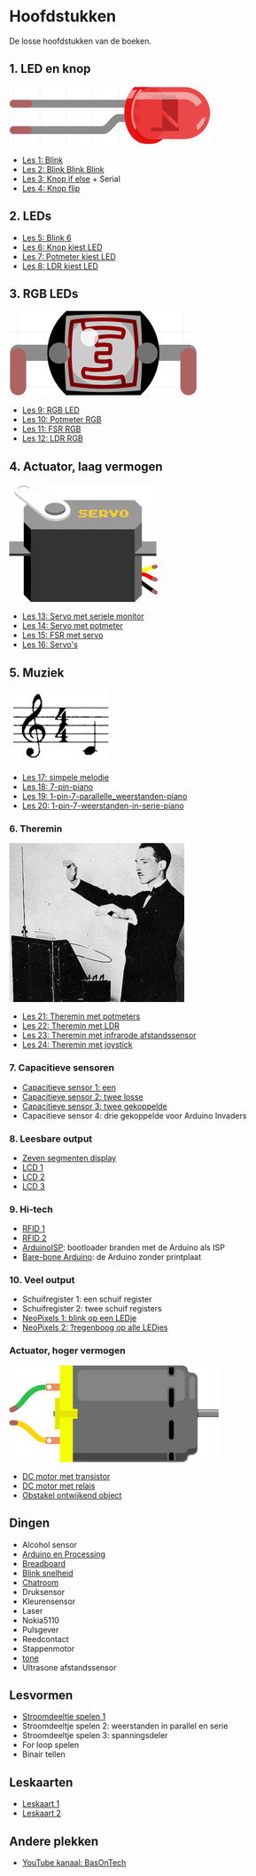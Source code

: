# Hoofdstukken

De losse hoofdstukken van de boeken.

## 1. LED en knop

![Led](Led.png)

 * [Les 1: Blink](01_blink/README.md)
 * [Les 2: Blink Blink Blink](02_blink_blink_blink/README.md)
 * [Les 3: Knop if else](03_knop_if_else/README.md) + Serial 
 * [Les 4: Knop flip](04_knop_flip/README.md)

## 2. LEDs

 * [Les 5: Blink 6](05_blink_6/README.md) 
 * [Les 6: Knop kiest LED](06_knop_kiest/README.md)
 * [Les 7: Potmeter kiest LED](07_potmeter_kiest/README.md)
 * [Les 8: LDR kiest LED](08_ldr_kiest/README.md)

## 3. RGB LEDs

![LDR](Ldr.png)

 * [Les 9: RGB LED](09_rgb/README.md)
 * [Les 10: Potmeter RGB](10_potmeter_rgb/README.md)
 * [Les 11: FSR RGB](11_fsr_rgb/README.md) 
 * [Les 12: LDR RGB](12_ldr_rgb/README.md) 

## 4. Actuator, laag vermogen

![Servo motor](ServoMotor.png)

 * [Les 13: Servo met seriele monitor](13_servo_serial/README.md)
 * [Les 14: Servo met potmeter](14_servo_potmeter/README.md)
 * [Les 15: FSR met servo](15_FSR_met_servo/README.md)
 * [Les 16: Servo's](16_servos/README.md)

## 5. Muziek

![Muziek](Muziek.png)

 * [Les 17: simpele melodie](17_simpele_melodie/README.md)
 * [Les 18: 7-pin-piano](18_7_pin_piano/README.md)
 * [Les 19: 1-pin-7-parallelle_weerstanden-piano](19_1_pin_7_parallelle_weerstanden_piano/README.md)
 * [Les 20: 1-pin-7-weerstanden-in-serie-piano](20_1_pin_7_weerstanden_in_serie_piano/README.md)

### 6. Theremin

![Theremin](Theremin.jpg)

 * [Les 21: Theremin met potmeters](21_theremin_potmeters/README.md)
 * [Les 22: Theremin met LDR](22_theremin_ldr/README.md)
 * [Les 23: Theremin met infrarode afstandssensor](23_theremin_infrarood/README.md)
 * [Les 24: Theremin met joystick](24_theremin_joystick/README.md)

### 7. Capacitieve sensoren

 * [Capacitieve sensor 1: een](CapacitieveSensor1/README.md)
 * [Capacitieve sensor 2: twee losse](CapacitieveSensor2/README.md)
 * [Capacitieve sensor 3: twee gekoppelde](CapacitieveSensor3/README.md)
 * Capacitieve sensor 4: drie gekoppelde voor Arduino Invaders

### 8. Leesbare output

 * [Zeven segmenten display](ZevenSegmentDisplay/README.md)
 * [LCD 1](LCD1/README.md)
 * [LCD 2](LCD2/README.md)
 * [LCD 3](LCD3/README.md)

### 9. Hi-tech

 * [RFID 1](RFID1/README.md)
 * [RFID 2](RFID2/README.md)
 * [ArduinoISP](ArduinoISP/README.md): bootloader branden met de Arduino als ISP
 * [Bare-bone Arduino](BareBoneArduino/README.md): de Arduino zonder printplaat

### 10. Veel output

 * Schuifregister 1: een schuif register
 * Schuifregister 2: twee schuif registers
 * [NeoPixels 1: blink op een LEDje](NeoPixel1/README.md)
 * [NeoPixels 2: ?regenboog op alle LEDjes](NeoPixel2/README.md)

### Actuator, hoger vermogen

![DC Motor](DcMotor.png)

 * [DC motor met transistor](dc_motor_met_transistor/README.md)
 * [DC motor met relais](dc_motor_met_relais/README.md)
 * [Obstakel ontwijkend object](obstakel_ontwijkend_object/README.md)

## Dingen

 * Alcohol sensor
 * [Arduino en Processing](Arduino_en_processing/README.md)
 * [Breadboard](breadboard/README.md)
 * [Blink snelheid](BlinkSnelheid/README.md)
 * [Chatroom](chatroom/README.md)
 * Druksensor
 * Kleurensensor
 * Laser
 * Nokia5110
 * Pulsgever
 * Reedcontact
 * Stappenmotor
 * [tone](tone/README.md)
 * Ultrasone afstandssensor

## Lesvormen

 * [Stroomdeeltje spelen 1](StroomdeeltjeSpelen1/README.md)
 * Stroomdeeltje spelen 2: weerstanden in parallel en serie
 * Stroomdeeltje spelen 3: spanningsdeler
 * For loop spelen
 * Binair tellen

## Leskaarten

 * [Leskaart 1](Leskaarten/Leskaart1.pdf)
 * [Leskaart 2](Leskaarten/Leskaart2.pdf)

## Andere plekken

 * [YouTube kanaal: BasOnTech](https://www.youtube.com/c/BasOnTechNL)
